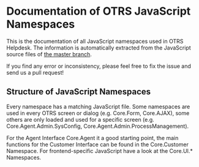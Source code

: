 # Documentation of OTRS JavaScript Namespaces

This is the documentation of all JavaScript namespaces used in OTRS Helpdesk. The information
is automatically extracted from the JavaScript source files of [the master branch](https://github.com/OTRS/otrs/tree/master).

If you find any error or inconsistency, please feel free to fix the issue and send us a pull request!

## Structure of JavaScript Namespaces

Every namespace has a matching JavaScript file. Some namespaces are used in every OTRS screen or dialog
(e.g. Core.Form, Core.AJAX), some others are only loaded and used for a specific screen
(e.g. Core.Agent.Admin.SysConfig, Core.Agent.Admin.ProcessManagement).

For the Agent Interface Core.Agent it a good starting point, the main functions for the Customer Interface can be found in 
the Core.Customer Namespace. For frontend-specific JavaScript have a look at the Core.UI.* Namespaces.